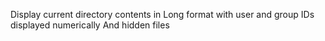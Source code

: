Display current directory contents in Long format 
with user and group IDs displayed numerically And hidden files

